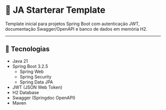 # 🧪 JA Starterar Template

Template inicial para projetos Spring Boot com autenticação JWT, documentação Swagger/OpenAPI e banco de dados em memória H2.

---

## 🚀 Tecnologias

- Java 21
- Spring Boot 3.2.5
    - Spring Web
    - Spring Security
    - Spring Data JPA
- JWT (JSON Web Token)
- H2 Database
- Swagger (Springdoc OpenAPI)
- Maven


